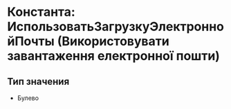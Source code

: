 ﻿# Константа: ИспользоватьЗагрузкуЭлектроннойПочты (Використовувати завантаження електронної пошти)

## Тип значения

- Булево

